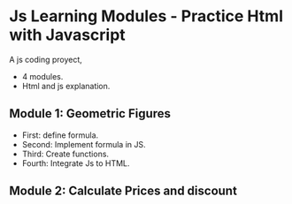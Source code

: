 # Js Learning Modules - Practice Html with Javascript
A js coding proyect, 
- 4 modules.
- Html and js explanation.


## Module 1: Geometric Figures

- First: define formula.
- Second: Implement formula in JS.
- Third: Create functions.
- Fourth: Integrate Js to HTML.

## Module 2: Calculate Prices and discount


